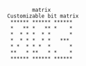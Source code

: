                                                     matrix
                                            Customizable bit matrix
                                             ****** ****** ******
                                             *   ** *   ** *    *
                                             *  * * *  * *      *
                                             *  * * *  * *   *** 
                                             * *  * * *  *      *
                                             **   * **   * *    *
                                             ****** ****** ******
